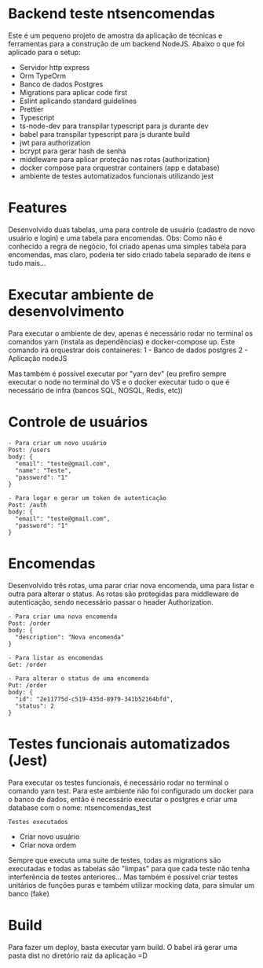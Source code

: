 # Backend teste ntsencomendas

Este é um pequeno projeto de amostra da aplicação de técnicas e ferramentas para a construção de um backend NodeJS. Abaixo o que foi aplicado para o setup:

  - Servidor http express
  - Orm TypeOrm 
  - Banco de dados Postgres
  - Migrations para aplicar code first
  - Eslint aplicando standard guidelines
  - Prettier
  - Typescript
  - ts-node-dev para transpilar typescript para js durante dev
  - babel para transpilar typescript para js durante build
  - jwt para authorization
  - bcrypt para gerar hash de senha
  - middleware para aplicar proteção nas rotas (authorization)
  - docker compose para orquestrar containers (app e database)
  - ambiente de testes automatizados funcionais utilizando jest

# Features

  Desenvolvido duas tabelas, uma para controle de usuário (cadastro de novo usuário e login) e uma tabela para encomendas. Obs: Como não é conhecido a regra de negócio, foi criado apenas uma simples tabela para encomendas, mas claro, poderia ter sido criado tabela separado de itens e tudo mais...

# Executar ambiente de desenvolvimento

 Para executar o ambiente de dev, apenas é necessário rodar no terminal os comandos yarn (instala as dependências) e docker-compose up. Este comando irá orquestrar dois containeres: 
  1 - Banco de dados postgres
  2 - Aplicação nodeJS
  
 Mas também é possível executar por "yarn dev" (eu prefiro sempre executar o node no terminal do VS e o docker executar tudo o que é necessário de infra (bancos SQL, NOSQL, Redis, etc))

# Controle de usuários

    - Para criar um novo usuário
    Post: /users
    body: {
      "email": "teste@gmail.com",
      "name": "Teste",
      "password": "1"
    }
    
    - Para logar e gerar um token de autenticação
    Post: /auth
    body: {
      "email": "teste@gmail.com",
      "password": "1"
    }
    
# Encomendas

 Desenvolvido três rotas, uma parar criar nova encomenda, uma para listar e outra para alterar o status. As rotas são protegidas para middleware de autenticação, sendo necessário passar o header Authorization.
 
    - Para criar uma nova encomenda
    Post: /order
    body: {
      "description": "Nova encomenda"
    }
    
    - Para listar as encomendas
    Get: /order
    
    - Para alterar o status de uma encomenda
    Put: /order
    body: {
      "id": "2e11775d-c519-435d-8979-341b52164bfd",
      "status": 2
    }

# Testes funcionais automatizados (Jest)

 Para executar os testes funcionais, é necessário rodar no terminal o comando yarn test. Para este ambiente não foi configurado um docker para o banco de dados, então é necessário executar o postgres e criar uma database com o nome: ntsencomendas_test
 
    Testes executados
  - Criar novo usuário
  - Criar nova ordem
  
 Sempre que executa uma suite de testes, todas as migrations são executadas e todas as tabelas são "limpas" para que cada teste não tenha interferência de testes anteriores... Mas também é possível criar testes unitários de funções puras e também utilizar mocking data, para simular um banco (fake)

  # Build
  
   Para fazer um deploy, basta executar yarn build. O babel irá gerar uma pasta dist no diretório raiz da aplicação =D
 
